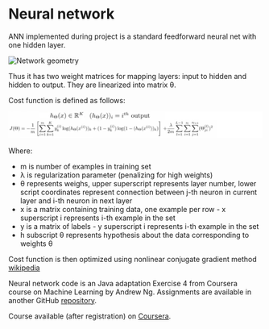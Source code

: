 Neural network
==============

ANN implemented during project is a standard feedforward neural net with one hidden layer. 

![Network geometry](http://upload.wikimedia.org/wikipedia/commons/thumb/4/46/Colored_neural_network.svg/300px-Colored_neural_network.svg.png)

Thus it has two weight matrices for mapping layers: input to hidden and hidden to output. 
They are linearized into matrix θ.

Cost function is defined as follows:

![cost function](cost_function.png)

Where:

- m is number of examples in training set
- λ is regularization parameter (penalizing for high weights)
- θ represents weighs, upper superscript represents layer number,
 lower script coordinates represent connection between j-th neuron in current layer and i-th neuron in next layer
- x is a matrix containing training data, one example per row - x superscript i represents i-th example in the set
- y is a matrix of labels - y superscript i represents i-th example in the set
- h subscript θ represents hypothesis about the data corresponding to weights θ

Cost function is then optimized using nonlinear conjugate gradient method [wikipedia](http://en.wikipedia.org/wiki/Nonlinear_conjugate_gradient_method)

Neural network code is an Java adaptation Exercise 4 from Coursera course on Machine Learning by Andrew Ng. 
Assignments are available in another GitHub [repository](https://github.com/yhyap/machine-learning-coursera).

Course available (after registration) on [Coursera](https://www.coursera.org/course/ml).




